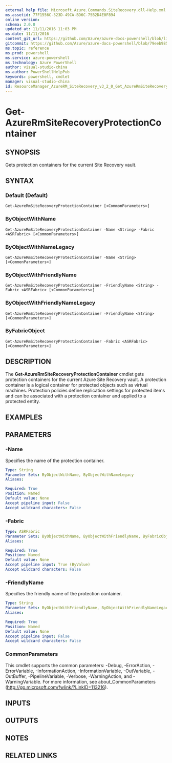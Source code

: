 ```yaml
---
external help file: Microsoft.Azure.Commands.SiteRecovery.dll-Help.xml
ms.assetid: 77F1556C-323D-49CA-BD6C-75B2D4E0F894
online version: 
schema: 2.0.0
updated_at: 11/11/2016 11:03 PM
ms.date: 11/11/2016
content_git_url: https://github.com/Azure/azure-docs-powershell/blob/live/azureps-cmdlets-docs/ResourceManager/AzureRM.SiteRecovery/v3.2.0/Get-AzureRmSiteRecoveryProtectionContainer.md
gitcommit: https://github.com/Azure/azure-docs-powershell/blob/79eeb985ea480979357fb4695832a0c3d29a48bf/azureps-cmdlets-docs/ResourceManager/AzureRM.SiteRecovery/v3.2.0/Get-AzureRmSiteRecoveryProtectionContainer.md
ms.topic: reference
ms.prod: powershell
ms.service: azure-powershell
ms.technology: Azure PowerShell
author: visual-studio-china
ms.author: PowerShellHelpPub
keywords: powershell, cmdlet
manager: visual-studio-china
id: ResourceManager_AzureRM_SiteRecovery_v3_2_0_Get_AzureRmSiteRecoveryProtectionContainer_md
---
```


# Get-AzureRmSiteRecoveryProtectionContainer

## SYNOPSIS
Gets protection containers for the current Site Recovery vault.

## SYNTAX

### Default (Default)
```
Get-AzureRmSiteRecoveryProtectionContainer [<CommonParameters>]
```

### ByObjectWithName
```
Get-AzureRmSiteRecoveryProtectionContainer -Name <String> -Fabric <ASRFabric> [<CommonParameters>]
```

### ByObjectWithNameLegacy
```
Get-AzureRmSiteRecoveryProtectionContainer -Name <String> [<CommonParameters>]
```

### ByObjectWithFriendlyName
```
Get-AzureRmSiteRecoveryProtectionContainer -FriendlyName <String> -Fabric <ASRFabric> [<CommonParameters>]
```

### ByObjectWithFriendlyNameLegacy
```
Get-AzureRmSiteRecoveryProtectionContainer -FriendlyName <String> [<CommonParameters>]
```

### ByFabricObject
```
Get-AzureRmSiteRecoveryProtectionContainer -Fabric <ASRFabric> [<CommonParameters>]
```

## DESCRIPTION
The **Get-AzureRmSiteRecoveryProtectionContainer** cmdlet gets protection containers for the current Azure Site Recovery vault.
A protection container is a logical container for protected objects such as virtual machines.
Protection policies define replication settings for protected items and can be associated with a protection container and applied to a protected entity.

## EXAMPLES

## PARAMETERS

### -Name
Specifies the name of the protection container.

```yaml
Type: String
Parameter Sets: ByObjectWithName, ByObjectWithNameLegacy
Aliases: 

Required: True
Position: Named
Default value: None
Accept pipeline input: False
Accept wildcard characters: False
```

### -Fabric
```yaml
Type: ASRFabric
Parameter Sets: ByObjectWithName, ByObjectWithFriendlyName, ByFabricObject
Aliases: 

Required: True
Position: Named
Default value: None
Accept pipeline input: True (ByValue)
Accept wildcard characters: False
```

### -FriendlyName
Specifies the friendly name of the protection container.

```yaml
Type: String
Parameter Sets: ByObjectWithFriendlyName, ByObjectWithFriendlyNameLegacy
Aliases: 

Required: True
Position: Named
Default value: None
Accept pipeline input: False
Accept wildcard characters: False
```

### CommonParameters
This cmdlet supports the common parameters: -Debug, -ErrorAction, -ErrorVariable, -InformationAction, -InformationVariable, -OutVariable, -OutBuffer, -PipelineVariable, -Verbose, -WarningAction, and -WarningVariable. For more information, see about_CommonParameters (http://go.microsoft.com/fwlink/?LinkID=113216).

## INPUTS

## OUTPUTS

## NOTES

## RELATED LINKS

